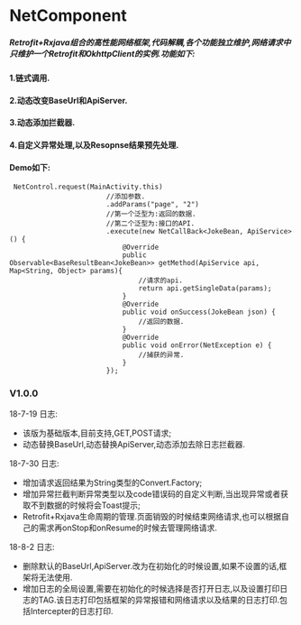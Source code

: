 # NetComponent
##### Retrofit+Rxjava组合的高性能网络框架,代码解耦,各个功能独立维护,网络请求中只维护一个Retrofit和OkhttpClient的实例.功能如下:   
#### 1.链式调用.   
#### 2.动态改变BaseUrl和ApiServer.   
#### 3.动态添加拦截器.   
#### 4.自定义异常处理,以及Resopnse结果预先处理.   
#### Demo如下:
```
 NetControl.request(MainActivity.this)
                        //添加参数.
                        .addParams("page", "2")
                        //第一个泛型为:返回的数据.
                        //第二个泛型为:接口的API.
                        .execute(new NetCallBack<JokeBean, ApiService>() {
                            @Override
                            public Observable<BaseResultBean<JokeBean>> getMethod(ApiService api, Map<String, Object> params){
                                //请求的api.
                                return api.getSingleData(params);
                            }
                            @Override
                            public void onSuccess(JokeBean json) {
                                //返回的数据.
                            }
                            @Override
                            public void onError(NetException e) {
                                //捕获的异常.
                            }
                        });

```

### V1.0.0     
18-7-19 日志:   
* 该版为基础版本,目前支持,GET,POST请求;   
* 动态替换BaseUrl,动态替换ApiServer,动态添加去除日志拦截器.   

18-7-30 日志:   
* 增加请求返回结果为String类型的Convert.Factory;
* 增加异常拦截判断异常类型以及code错误码的自定义判断,当出现异常或者获取不到数据的时候将会Toast提示;
* Retrofit+Rxjava生命周期的管理.页面销毁的时候结束网络请求,也可以根据自己的需求再onStop和onResume的时候去管理网络请求. 

18-8-2 日志:   
* 删除默认的BaseUrl,ApiServer.改为在初始化的时候设置,如果不设置的话,框架将无法使用.   
* 增加日志的全局设置,需要在初始化的时候选择是否打开日志,以及设置打印日志的TAG.该日志打印包括框架的异常报错和网络请求以及结果的日志打印.包括Intercepter的日志打印.

     


